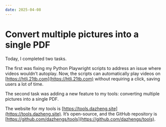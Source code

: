 ```yaml
---
date: 2025-04-08
---
```


# Convert multiple pictures into a single PDF

Today, I completed two tasks.

The first was fixing my Python Playwright scripts to address an issue where videos wouldn’t autoplay. Now, the scripts can automatically play videos on [https://htlj.21tb.com](https://htlj.21tb.com) without requiring a click, saving users a lot of time.

The second task was adding a new feature to my tools: converting multiple pictures into a single PDF.

The website for my tools is [https://tools.dazheng.site](https://tools.dazheng.site). It’s open-source, and the GitHub repository is [https://github.com/dazhengs/tools](https://github.com/dazhengs/tools).

